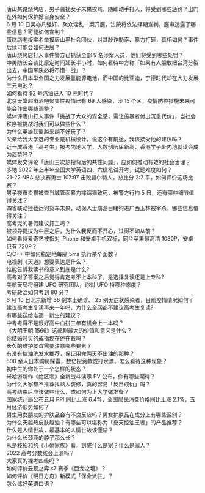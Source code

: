 唐山某路烧烤店，男子骚扰女子未果挨骂，随即动手打人，将受到哪些惩罚？出门在外如何保护好自身安全？  
6 月 10 日吴亦凡强奸、聚众淫乱一案开庭，法院将依法择期宣判，庭审透露了哪些信息？可能如何宣判？  
蛋糕店老板实名举报唐山黑社会团伙，对其敲诈勒索、暴力打砸，真相如何？事件后续可能会如何进展？  
唐山烧烤店打人事件警方已抓获全部 9 名涉案人员，他们将受到哪些处罚？  
中美防长会谈比原定时间延长半小时，如何看待中方称「如果有人胆敢把台湾分裂出去，中国军队必将不惜一战」？  
为什么日本举全国之力发展氢能源电池，而中国的比亚迪，宁德时代却在大力发展三元电池？  
如何看待 92 号汽油进入 10 元时代？  
北京天堂超市酒吧聚集性疫情已有 69 人感染，涉 15 个区，疫情防控措施未来可能会作出哪些调整？  
媒体评唐山打人事件「挑战了大众的安全感，需让施暴者付出沉重代价」，当社会秩序被挑战时我们可以做些什么？  
为什么英雄联盟越来越不好玩了？  
父亲给我大学选的专业是机械设计，说这个有前途，我该接受他的建议吗？  
近一成香港「高考生」报考内地大学，人数创历届新高，香港学子赴内地就读会成为趋势吗？  
媒体发文评论「唐山三次热搜背后的共性问题」，应如何推动有效的社会治理？  
多地 2022 年上半年全国大学英语四、六级笔试开考，试题难度如何？  
21-22 NBA 总决赛勇士 107:97 击败凯尔特人，总比分 2:2 平，如何评价这场比赛？  
男子夜市卖猫被查当城管面暴力摔踩猫致死，被警方行拘 5 日，还有哪些细节值得关注？  
四省联动拦截运狗货车未果，动保人士崩溃目睹狗进广西玉林被宰杀，哪些信息值得关注？  
高考完的暑假建议打工吗？  
被领导提拔为中层之后，为什么我反而不开心，过得不如从前？  
如何看待爱奇艺被指对 iPhone 和安卓手机双标，同片苹果最高清 1080P，安卓只有 720P？  
C/C++ 中如何稳定地每隔 5ms 执行某个函数？  
电视剧《天道》想要表达是什么？  
谁能告诉我读书的意义到底是什么?  
高考对了答案之后觉得肯定考不上本科了，是选择复读还是上专科?  
美航天局将组建 UFO 研究团队，你对 UFO 持哪种态度？  
考研政治如何考到 80 分？  
6 月 10 日北京新增 36 例本土确诊、 25 例无症状感染者，目前疫情情况如何？  
建议高考生复读再来一年吗，为什么全网都不建议高考生复读?  
有哪些送给准高一新生的建议？  
中考考得不是很好高中血拼三年有机会上一本吗？  
《大明王朝 1566》这部剧最大的价值和意义是什么？  
你结婚时买的戒指现在还在戴吗？  
长久的维护友谊需要注意哪些要素？  
有没有控油洗发水推荐，保证用完两天不出油的那种？  
500 余人日本购房踩雷，数亿投资款或打水漂，怎么看待这种现象？  
初中生的你处于一个怎样的状态？  
米哈游新作《绝区零》全新战斗演示 PV 公布，你有哪些期待？  
为什么大家都不推荐找熟人装修，真的容易「反目成仇」吗？  
高考结束后应该做些什么，或如何为上大学做准备？  
国家统计局公布五月 PPI 同比上涨 6.4%，全国居民消费价格同比上涨 2.1%，五月经济形势如何？  
男生用女朋友的护肤品会有不良反应吗？男女护肤品在成分上有哪些区别？  
为什么天越热皮肤越油？有哪些可以堪称为「夏天控油王者」的产品推荐？  
什么是人情世故，最基本的人情世故该懂啥？  
为什么长颈鹿的脖子那么长？  
从是枝裕和的《小偷家族》看，到底什么是家？什么是家人？  
2022 高考分数线会上涨吗？  
大家真的裸考四级吗？  
如何评价云顶之弈 s7 赛季《巨龙之境》？  
如何评价《明日方舟》新模式「保全派驻」？  
怎么练好英语口语？  
